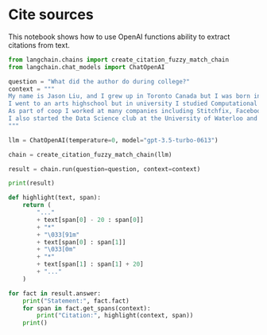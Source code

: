 # Cite sources

This notebook shows how to use OpenAI functions ability to extract citations from text.


```python
from langchain.chains import create_citation_fuzzy_match_chain
from langchain.chat_models import ChatOpenAI
```


```python
question = "What did the author do during college?"
context = """
My name is Jason Liu, and I grew up in Toronto Canada but I was born in China.
I went to an arts highschool but in university I studied Computational Mathematics and physics. 
As part of coop I worked at many companies including Stitchfix, Facebook.
I also started the Data Science club at the University of Waterloo and I was the president of the club for 2 years.
"""
```


```python
llm = ChatOpenAI(temperature=0, model="gpt-3.5-turbo-0613")
```


```python
chain = create_citation_fuzzy_match_chain(llm)
```


```python
result = chain.run(question=question, context=context)
```


```python
print(result)
```


```python
def highlight(text, span):
    return (
        "..."
        + text[span[0] - 20 : span[0]]
        + "*"
        + "\033[91m"
        + text[span[0] : span[1]]
        + "\033[0m"
        + "*"
        + text[span[1] : span[1] + 20]
        + "..."
    )
```


```python
for fact in result.answer:
    print("Statement:", fact.fact)
    for span in fact.get_spans(context):
        print("Citation:", highlight(context, span))
    print()
```


```python

```

